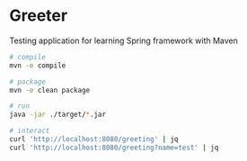 # Greeter 

Testing application for learning Spring framework with Maven

```bash
# compile
mvn -e compile

# package
mvn -e clean package

# run
java -jar ./target/*.jar

# interact
curl 'http://localhost:8080/greeting' | jq
curl 'http://localhost:8080/greeting?name=test' | jq
```
